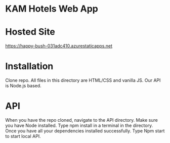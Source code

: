 # KAM Hotels Web App

# Hosted Site
https://happy-bush-031adc410.azurestaticapps.net

# Installation
Clone repo. All files in this directory are HTML/CSS and vanilla JS. Our API is Node.js based.

# API
When you have the repo cloned, navigate to the API directory. Make sure you have Node installed. Type npm install in a terminal in the directory. 
Once you have all your dependencies installed successfully. Type Npm start to start local API.
